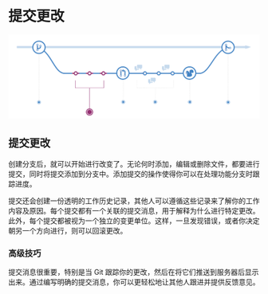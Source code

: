 # 提交更改

![](../.gitbook/assets/image-1.png)

## 提交更改

创建分支后，就可以开始进行改变了。无论何时添加，编辑或删除文件，都要进行提交，同时将提交添加到分支中。添加提交的操作使得你可以在处理功能分支时跟踪进度。

提交还会创建一份透明的工作历史记录，其他人可以遵循这些记录来了解你的工作内容及原因。每个提交都有一个关联的提交消息，用于解释为什么进行特定更改。此外，每个提交都被视为一个独立的变更单位。这样，一旦发现错误，或者你决定朝另一个方向进行，则可以回滚更改。

### **高级技巧**

提交消息很重要，特别是当 Git 跟踪你的更改，然后在将它们推送到服务器后显示出来。通过编写明确的提交消息，你可以更轻松地让其他人跟进并提供反馈意见。

